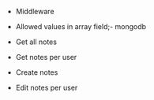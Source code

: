  - Middleware
 - Allowed values in array field;- mongodb

- Get all notes 
- Get notes per user
- Create notes
- Edit notes per user